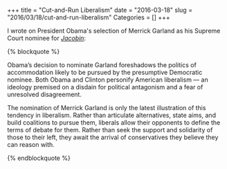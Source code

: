 +++
title = "Cut-and-Run Liberalism"
date = "2016-03-18"
slug = "2016/03/18/cut-and-run-liberalism"
Categories = []
+++

I wrote on President Obama's selection of Merrick Garland as his Supreme Court nominee for [*Jacobin*](https://www.jacobinmag.com/2016/03/obama-supreme-court-merrick-scotus-republicans/):

{% blockquote %}

Obama’s decision to nominate Garland foreshadows the politics of accommodation likely to be pursued by the presumptive Democratic nominee. Both Obama and Clinton personify American liberalism — an ideology premised on a disdain for political antagonism and a fear of unresolved disagreement.

The nomination of Merrick Garland is only the latest illustration of this tendency in liberalism. Rather than articulate alternatives, state aims, and build coalitions to pursue them, liberals allow their opponents to define the terms of debate for them. Rather than seek the support and solidarity of those to their left, they await the arrival of conservatives they believe they can reason with.

{% endblockquote %}
